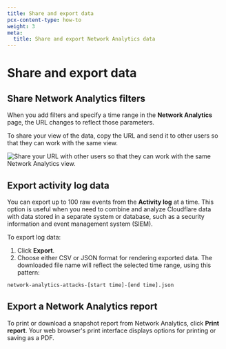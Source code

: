 ```yaml
---
title: Share and export data
pcx-content-type: how-to
weight: 3
meta:
  title: Share and export Network Analytics data
---
```


# Share and export data

## Share Network Analytics filters

When you add filters and specify a time range in the **Network Analytics** page, the URL changes to reflect those parameters.

To share your view of the data, copy the URL and send it to other users so that they can work with the same view.

![Share your URL with other users so that they can work with the same Network Analytics view.](/analytics/static/images/network-analytics/share-url.png)

## Export activity log data

You can export up to 100 raw events from the **Activity log** at a time. This option is useful when you need to combine and analyze Cloudflare data with data stored in a separate system or database, such as a security information and event management system (SIEM).

To export log data:

1. Click **Export**.
2. Choose either CSV or JSON format for rendering exported data. The downloaded file name will reflect the selected time range, using this pattern:

```txt
network-analytics-attacks-[start time]-[end time].json
```

## Export a Network Analytics report

To print or download a snapshot report from Network Analytics, click **Print report**. Your web browser's print interface displays options for printing or saving as a PDF.